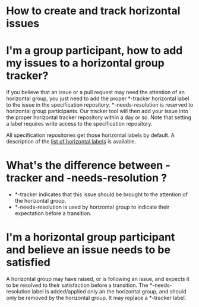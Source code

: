 How to create and track horizontal issues
=========================================

# I'm a group participant, how to add my issues to a horizontal group tracker?

If you believe that an issue or a pull request may need the attention of an horizontal group, you just need to add the proper *-tracker horizontal label to the issue in the specification repository. *-needs-resolution is reserved to horizontal group participants. Our tracker tool will then add your issue into the proper horizontal tracker repository within a day or so. Note that setting a label requires write access to the specification repository.

All specification repositories get those horizontal labels by default. A description of the [list of horizontal labels](https://w3c.github.io/issue-metadata.html#horizontal-reviews) is available.

# What's the difference between -tracker and -needs-resolution ?

* *-tracker indicates that this issue should be brought to the attention of the horizontal group.
* *-needs-resolution is used by horizontal group to indicate their expectation before a transition.

# I'm a horizontal group participant and believe an issue needs to be satisfied

A horizontal group may have raised, or is following an issue, and expects it to be resolved to their satisfaction
before a transition. The *-needs-resolution label is added/applied only an the horizontal group, and should only be
removed by the horizontal group. It may replace a *-tracker label.
